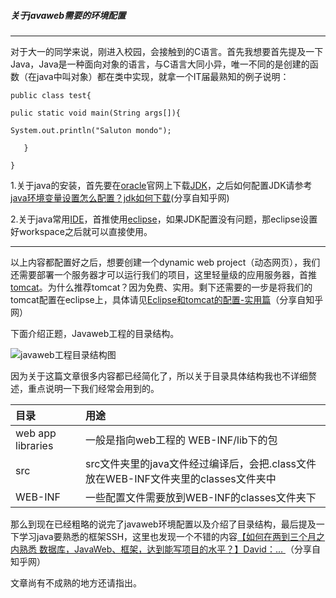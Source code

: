 ##### 关于javaweb需要的环境配置

***

对于大一的同学来说，刚进入校园，会接触到的C语言。首先我想要首先提及一下Java，Java是一种面向对象的语言，与C语言大同小异，唯一不同的是创建的函数（在java中叫对象）都在类中实现，就拿一个IT届最熟知的例子说明：

`public class test{`

`pulic static void main(String args[]){`

`System.out.println("Saluton mondo");`

`	}`

`}`

1.关于java的安装，首先要在[oracle](https://www.oracle.com/index.html)官网上下载[JDK](http://www.oracle.com/technetwork/java/javase/downloads/index.html)，之后如何配置JDK请参考[java环境变量设置怎么配置？jdk如何下载](https://www.zhihu.com/question/50428264/answer/120905041?utm_source=qq&utm_medium=social )(分享自知乎网)

2.关于java常用[IDE](https://baike.baidu.com/item/%E9%9B%86%E6%88%90%E5%BC%80%E5%8F%91%E7%8E%AF%E5%A2%83/298524?fr=aladdin&fromid=8232086&fromtitle=IDE)，首推使用[eclipse](https://www.eclipse.org/downloads/)，如果JDK配置没有问题，那eclipse设置好workspace之后就可以直接使用。

***

以上内容都配置好之后，想要创建一个dynamic web project（动态网页），我们还需要部署一个服务器才可以运行我们的项目，这里轻量级的应用服务器，首推[tomcat](http://tomcat.apache.org/)。为什么推荐tomcat？因为免费、实用。剩下还需要的一步是将我们的tomcat配置在eclipse上，具体请见[Eclipse和tomcat的配置-实用篇](https://zhuanlan.zhihu.com/p/25113582?utm_source=qq&utm_medium=social)（分享自知乎网）  



下面介绍正题，Javaweb工程的目录结构。

![javaweb工程目录结构图](http://upload-images.jianshu.io/upload_images/8499175-157d29ad91cd5bef.JPG?imageMogr2/auto-orient/strip%7CimageView2/2/w/1240)

   

因为关于这篇文章很多内容都已经简化了，所以关于目录具体结构我也不详细赘述，重点说明一下我们经常会用到的。

| 目录                | 用途                                       |
| :---------------- | :--------------------------------------- |
| web app libraries | 一般是指向web工程的 WEB-INF/lib下的包               |
| src               | src文件夹里的java文件经过编译后，会把.class文件放在WEB-INF文件夹里的classes文件夹中 |
| WEB-INF           | 一些配置文件需要放到WEB-INF的classes文件夹下            |

那么到现在已经粗略的说完了javaweb环境配置以及介绍了目录结构，最后提及一下学习java要熟悉的框架SSH，这里也发现一个不错的内容[【如何在两到三个月之内熟悉 数据库，JavaWeb、框架，达到能写项目的水平？】David：… ](https://www.zhihu.com/question/41068277/answer/90573446?utm_source=qq&utm_medium=social)（分享自知乎网）  

文章尚有不成熟的地方还请指出。

